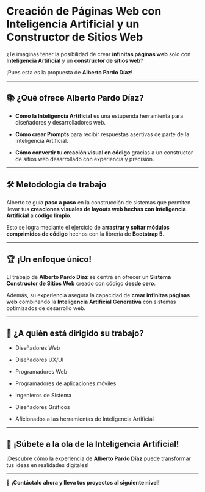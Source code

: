 
# **Creación de Páginas Web con Inteligencia Artificial y un Constructor de Sitios Web**

¿Te imaginas tener la posibilidad de crear **infinitas páginas web** solo con **Inteligencia Artificial** y un **constructor de sitios web**?

¡Pues esta es la propuesta de **Alberto Pardo Díaz**!

----------

## 📚 **¿Qué ofrece Alberto Pardo Díaz?**

-   **Cómo la Inteligencia Artificial** es una estupenda herramienta para diseñadores y desarrolladores web.
    
-   **Cómo crear Prompts** para recibir respuestas asertivas de parte de la Inteligencia Artificial.
    
-   **Cómo convertir tu creación visual en código** gracias a un constructor de sitios web desarrollado con experiencia y precisión.
    

----------

## 🛠️ **Metodología de trabajo**

Alberto te guía **paso a paso** en la construcción de sistemas que permiten llevar tus **creaciones visuales de layouts web hechas con Inteligencia Artificial** a **código limpio**.

Esto se logra mediante el ejercicio de **arrastrar y soltar módulos comprimidos de código** hechos con la librería de **Bootstrap 5**.

----------

## 🏆 **¡Un enfoque único!**

El trabajo de **Alberto Pardo Díaz** se centra en ofrecer un **Sistema Constructor de Sitios Web** creado con código **desde cero**.

Además, su experiencia asegura la capacidad de **crear infinitas páginas web** combinando la **Inteligencia Artificial Generativa** con sistemas optimizados de desarrollo web.

----------

## 👥 **¿A quién está dirigido su trabajo?**

-   Diseñadores Web
    
-   Diseñadores UX/UI
    
-   Programadores Web
    
-   Programadores de aplicaciones móviles
    
-   Ingenieros de Sistema
    
-   Diseñadores Gráficos
    
-   Aficionados a las herramientas de Inteligencia Artificial
    

----------

## 🚀 **¡Súbete a la ola de la Inteligencia Artificial!**

¡Descubre cómo la experiencia de **Alberto Pardo Díaz** puede transformar tus ideas en realidades digitales!

----------

📢 **¡Contáctalo ahora y lleva tus proyectos al siguiente nivel!**
